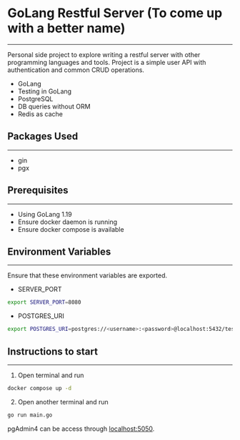 # GoLang Restful Server (To come up with a better name)
***
Personal side project to explore writing a restful server with other programming languages and tools. Project is a
simple user API with authentication and common CRUD operations.

- GoLang
- Testing in GoLang
- PostgreSQL
- DB queries without ORM
- Redis as cache

## Packages Used
***
- gin
- pgx

## Prerequisites
***
- Using GoLang 1.19
- Ensure docker daemon is running
- Ensure docker compose is available

## Environment Variables
***
Ensure that these environment variables are exported.
- SERVER_PORT
```bash
export SERVER_PORT=8080
```
- POSTGRES_URI
```bash
export POSTGRES_URI=postgres://<username>:<password>@localhost:5432/test_db
```

## Instructions to start
***
1. Open terminal and run 
```bash
docker compose up -d
```

2. Open another terminal and run
```bash
go run main.go
```

pgAdmin4 can be access through [localhost:5050](localhost:5050).